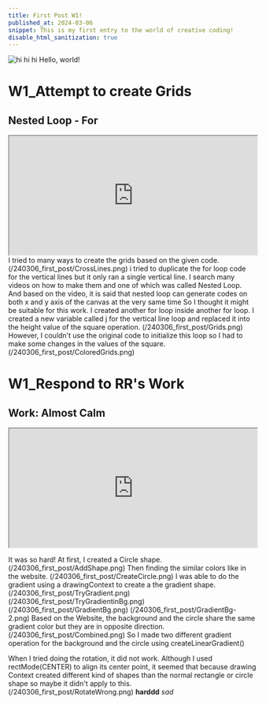```yaml
---
title: First Post W1!
published_at: 2024-03-06
snippet: This is my first entry to the world of creative coding!
disable_html_sanitization: true
---
```


![hi hi hi](/240306_first_post/glass.png)
Hello, world!

# W1_Attempt to create Grids
## Nested Loop - For
<iframe src="https://editor.p5js.org/GemTran/full/EkDrokbRI" width="100%" height = "242px"></iframe>
I tried to many ways to create the grids based on the given code.
(/240306_first_post/CrossLines.png)
i tried to duplicate the for loop code for the vertical lines but it only ran a single vertical line.
I search many videos on how to make them and one of which was called Nested Loop.
And based on the video, it is said that nested loop can generate codes on both x and y axis of the canvas at the very same time
So I thought it might be suitable for this work. 
I created another for loop inside another for loop. I created a new variable called j for the vertical line loop and replaced it into the height value of the square operation.
(/240306_first_post/Grids.png)
However, I couldn't use the original code to initialize this loop so I had to make some changes in the values of the square.
(/240306_first_post/ColoredGrids.png)

# W1_Respond to RR's Work

## Work: Almost Calm
<iframe src="https://editor.p5js.org/GemTran/full/VGevLiGLl" width="100%" height = "242px"></iframe>

It was so hard!
At first, I created a Circle shape.
(/240306_first_post/AddShape.png)
Then finding the similar colors like in the website.
(/240306_first_post/CreateCircle.png)
I was able to do the gradient using a drawingContext to create a the gradient shape.
(/240306_first_post/TryGradient.png)
(/240306_first_post/TryGradientinBg.png)
(/240306_first_post/GradientBg.png)
(/240306_first_post/GradientBg-2.png)
Based on the Website, the background and the circle share the same gradient color but they are in opposite direction.
(/240306_first_post/Combined.png)
So I made two different gradient operation for the background and the circle using createLinearGradient()

When I tried doing the rotation, it did not work. Although I used rectMode(CENTER) to align its center point, it seemed that because drawing Context created different kind of shapes than the normal rectangle or circle shape so maybe it didn't apply to this.
(/240306_first_post/RotateWrong.png)
**harddd**
_sad_